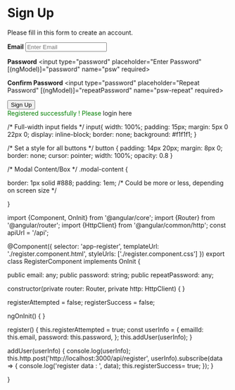 <form class="modal-content" #form="ngForm" (ngSubmit)="signup()">

  <h1>Sign Up</h1>
  <p>Please fill in this form to create an account.</p>
  <label for="email"><b>Email</b></label>
  <input type="email" placeholder="Enter Email" [(ngModel)]="email" name="email" required>

  <label for="psw"><b>Password</b></label>
  <input type="password" placeholder="Enter Password" [(ngModel)]="password" name="psw" required>

  <label for="psw-repeat"><b>Confirm Password</b></label>
  <input type="password" placeholder="Repeat Password" [(ngModel)]="repeatPassword" name="psw-repeat" required>

  <div class="clearfix">
    <button type="submit" (click)="register()" [disabled]="form.invalid" class="btn btn-success" 
    class="btn btn-primary">Sign Up</button>
    </div>

  <div *ngIf="registerAttempted && registerSuccess" style="color: green"> 
    Registered successfully ! Please 
    <a routerLink='/login'>login here</a>
  </div>

</form>




/* Full-width input fields */
input{
    width: 100%;
    padding: 15px;
    margin: 5px 0 22px 0;
    display: inline-block;
    border: none;
    background: #f1f1f1;
  }

/* Set a style for all buttons */
button {
    padding: 14px 20px;
    margin: 8px 0;
    border: none;
    cursor: pointer;
    width: 100%;
    opacity: 0.8
  }

/* Modal Content/Box */
.modal-content {

  border: 1px solid #888;
  padding: 1em;
  /* Could be more or less, depending on screen size */

}







import {Component, OnInit} from '@angular/core';
import {Router} from '@angular/router';
import {HttpClient} from '@angular/common/http';
const apiUrl = '/api';

@Component({
  selector: 'app-register',
  templateUrl: './register.component.html',
  styleUrls: ['./register.component.css']
})
export class RegisterComponent implements OnInit {

  public email: any;
  public password: string;
  public repeatPassword: any;

  constructor(private router: Router, private http: HttpClient) {
  }

  registerAttempted = false;
  registerSuccess = false;

  ngOnInit() {
  }

  register() {
    this.registerAttempted = true;
    const userInfo = {
      emailId: this.email,
      password: this.password,
    };
    this.addUser(userInfo);
  }

  addUser(userInfo) {
    console.log(userInfo);
    this.http.post('http://localhost:3000/api/register', userInfo).subscribe(data => {
      console.log('register data : ', data);
      this.registerSuccess= true;
    });
  }

}

